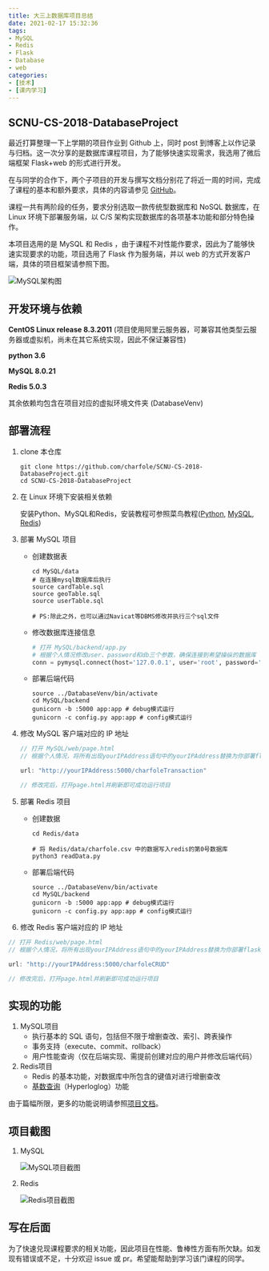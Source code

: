 ```yaml
---
title: 大三上数据库项目总结
date: 2021-02-17 15:32:36
tags:
- MySQL
- Redis
- Flask
- Database
- web
categories: 
- [技术]
- [课内学习]
---
```


## SCNU-CS-2018-DatabaseProject

最近打算整理一下上学期的项目作业到 Github 上，同时 post 到博客上以作记录与归档。这一次分享的是数据库课程项目，为了能够快速实现需求，我选用了微后端框架 Flask+web 的形式进行开发。

在与同学的合作下，两个子项目的开发与撰写文档分别花了将近一周的时间，完成了课程的基本和额外要求，具体的内容请参见 [GitHub](https://github.com/charfole/SCNU-CS-2018-DatabaseProject)。

课程一共有两阶段的任务，要求分别选取一款传统型数据库和 NoSQL 数据库，在 Linux 环境下部署服务端，以 C/S 架构实现数据库的各项基本功能和部分特色操作。

本项目选用的是 MySQL 和 Redis ，由于课程不对性能作要求，因此为了能够快速实现要求的功能，项目选用了 Flask 作为服务端，并以 web 的方式开发客户端，具体的项目框架请参照下图。

![MySQL架构图](https://charfole-blog.oss-cn-shenzhen.aliyuncs.com/image/MySQL架构图.png)

<!--more-->

## 开发环境与依赖

**CentOS Linux release 8.3.2011** 
(项目使用阿里云服务器，可兼容其他类型云服务器或虚拟机，尚未在其它系统实现，因此不保证兼容性)

**python 3.6**

**MySQL 8.0.21**

**Redis 5.0.3**

其余依赖均包含在项目对应的虚拟环境文件夹 (DatabaseVenv) 



## 部署流程

1. clone 本仓库

   ```shell
   git clone https://github.com/charfole/SCNU-CS-2018-DatabaseProject.git
   cd SCNU-CS-2018-DatabaseProject
   ```

2. 在 Linux 环境下安装相关依赖

   安装Python、MySQL和Redis，安装教程可参照菜鸟教程([Python](https://www.runoob.com/python3/python3-install.html), [MySQL](https://www.runoob.com/mysql/mysql-install.html), [Redis](https://www.runoob.com/redis/redis-install.html))

3. 部署 MySQL 项目

   - 创建数据表

     ```shell
     cd MySQL/data
     # 在连接mysql数据库后执行
     source cardTable.sql
     source geoTable.sql
     source userTable.sql
     
     # PS:除此之外，也可以通过Navicat等DBMS修改并执行三个sql文件
     ```

   - 修改数据库连接信息

     ```python
     # 打开 MySQL/backend/app.py
     # 根据个人情况修改user、password和db三个参数，确保连接到希望操纵的数据库
     conn = pymysql.connect(host='127.0.0.1', user='root', password='', db='charfoleTable', charset='utf8') # connect to the database
     ```

   - 部署后端代码

     ```shell
     source ../DatabaseVenv/bin/activate
     cd MySQL/backend
     gunicorn -b :5000 app:app # debug模式运行
     gunicorn -c config.py app:app # config模式运行
     ```

4. 修改 MySQL 客户端对应的 IP 地址

   ```javascript
   // 打开 MySQL/web/page.html
   // 根据个人情况，将所有出现yourIPAddress语句中的yourIPAddress替换为你部署flask的ip（服务器ip或者是虚拟机的ip）
   
   url: "http://yourIPAddress:5000/charfoleTransaction"
   
   // 修改完后，打开page.html并刷新即可成功运行项目
   ```

5. 部署 Redis 项目

   - 创建数据

     ```shell
     cd Redis/data
     
     # 将 Redis/data/charfole.csv 中的数据写入redis的第0号数据库
     python3 readData.py
     ```

   - 部署后端代码

     ```shell
     source ../DatabaseVenv/bin/activate
     cd MySQL/backend
     gunicorn -b :5000 app:app # debug模式运行
     gunicorn -c config.py app:app # config模式运行
     ```

6. 修改 Redis 客户端对应的 IP 地址

```javascript
// 打开 Redis/web/page.html
// 根据个人情况，将所有出现yourIPAddress语句中的yourIPAddress替换为你部署flask的ip（服务器ip或者是虚拟机的ip）

url: "http://yourIPAddress:5000/charfoleCRUD"

// 修改完后，打开page.html并刷新即可成功运行项目
```



## 实现的功能

1. MySQL项目
   - 执行基本的 SQL 语句，包括但不限于增删查改、索引、跨表操作
   - 事务支持（execute、commit、rollback）
   - 用户性能查询（仅在后端实现、需提前创建对应的用户并修改后端代码）
2. Redis项目
   - Redis 的基本功能，对数据库中所包含的键值对进行增删查改
   - [基数查询](https://www.runoob.com/redis/redis-hyperloglog.html)（Hyperloglog）功能

由于篇幅所限，更多的功能说明请参照[项目文档](https://github.com/charfole/SCNU-CS-2018-DatabaseProject/tree/master/information/%E9%A1%B9%E7%9B%AE%E6%96%87%E6%A1%A3)。



## 项目截图

1. MySQL

   ![MySQL项目截图](https://charfole-blog.oss-cn-shenzhen.aliyuncs.com/image/MySQL项目截图-1613657129070.png)

2. Redis

   ![Redis项目截图](https://charfole-blog.oss-cn-shenzhen.aliyuncs.com/image/Redis项目截图-1613657154813.png)

## 写在后面

为了快速兑现课程要求的相关功能，因此项目在性能、鲁棒性方面有所欠缺。如发现有错误或不足，十分欢迎 issue 或 pr。希望能帮助到学习该门课程的同学。